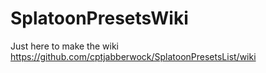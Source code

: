# SplatoonPresetsWiki
Just here to make the wiki
https://github.com/cptjabberwock/SplatoonPresetsList/wiki

